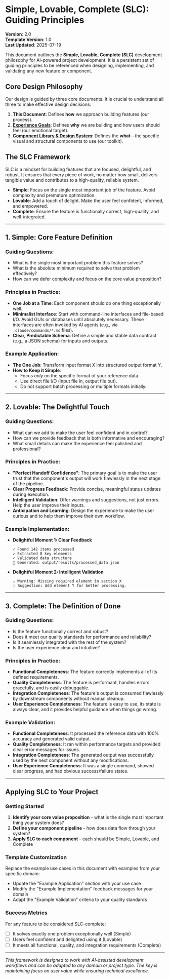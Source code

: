 # Simple, Lovable, Complete (SLC): Guiding Principles

**Version**: 2.0  
**Template Version**: 1.0  
**Last Updated**: 2025-07-19

This document outlines the **Simple, Lovable, Complete (SLC)** development philosophy for AI-powered project development. It is a persistent set of guiding principles to be referenced when designing, implementing, and validating any new feature or component.

## Core Design Philosophy

Our design is guided by three core documents. It is crucial to understand all three to make effective design decisions:

1. **This Document**: Defines **how** we approach building features (our process).
2. **[Experience Goals](./Experience_Goals.md)**: Defines **why** we are building and how users should feel (our emotional target).
3. **[Component Library & Design System](./ComponentLibrary.md)**: Defines the **what**—the specific visual and structural components to use (our toolkit).

## The SLC Framework

SLC is a mindset for building features that are focused, delightful, and robust. It ensures that every piece of work, no matter how small, delivers tangible value and contributes to a high-quality, reliable system.

* **Simple**: Focus on the single most important job of the feature. Avoid complexity and premature optimization.
* **Lovable**: Add a touch of delight. Make the user feel confident, informed, and empowered.
* **Complete**: Ensure the feature is functionally correct, high-quality, and well-integrated.

--- 

## 1. Simple: Core Feature Definition

### Guiding Questions:
* What is the single most important problem this feature solves?
* What is the absolute minimum required to solve that problem effectively?
* How can we defer complexity and focus on the core value proposition?

### Principles in Practice:
* **One Job at a Time**: Each component should do one thing exceptionally well.
* **Minimalist Interface**: Start with command-line interfaces and file-based I/O. Avoid GUIs or databases until absolutely necessary. These interfaces are often invoked by AI agents (e.g., via `.claude/commands/*.md` files).
* **Clear, Predictable Schema**: Define a simple and stable data contract (e.g., a JSON schema) for inputs and outputs.

### Example Application:
* **The One Job**: Transform input format X into structured output format Y.
* **How to Keep it Simple**: 
  * Focus *only* on the specific format of your reference data.
  * Use direct file I/O (input file in, output file out).
  * Do not support batch processing or multiple formats initially.

---

## 2. Lovable: The Delightful Touch

### Guiding Questions:
* What can we add to make the user feel confident and in control?
* How can we provide feedback that is both informative and encouraging?
* What small details can make the experience feel polished and professional?

### Principles in Practice:
* **"Perfect Handoff Confidence"**: The primary goal is to make the user trust that the component's output will work flawlessly in the next stage of the pipeline.
* **Clear Progress Feedback**: Provide concise, meaningful status updates during execution.
* **Intelligent Validation**: Offer warnings and suggestions, not just errors. Help the user improve their inputs.
* **Anticipation and Learning**: Design the experience to make the user curious and to help them improve their own workflow.

### Example Implementation:
* **Delightful Moment 1: Clear Feedback**
  ```
  ✓ Found 142 items processed
  ✓ Extracted 8 key elements
  ✓ Validated data structure
  📄 Generated: output/results/processed_data.json
  ```
* **Delightful Moment 2: Intelligent Validation**
  ```
  ⚠️ Warning: Missing required element in section X
  💡 Suggestion: Add element Y for better processing.
  ```

---

## 3. Complete: The Definition of Done

### Guiding Questions:
* Is the feature functionally correct and robust?
* Does it meet our quality standards for performance and reliability?
* Is it seamlessly integrated with the rest of the system?
* Is the user experience clear and intuitive?

### Principles in Practice:
* **Functional Completeness**: The feature correctly implements all of its defined requirements.
* **Quality Completeness**: The feature is performant, handles errors gracefully, and is easily debuggable.
* **Integration Completeness**: The feature's output is consumed flawlessly by downstream components without manual cleanup.
* **User Experience Completeness**: The feature is easy to use, its state is always clear, and it provides helpful guidance when things go wrong.

### Example Validation:
* **Functional Completeness**: It processed the reference data with 100% accuracy and generated valid output.
* **Quality Completeness**: It ran within performance targets and provided clear error messages for issues.
* **Integration Completeness**: The generated output was successfully used by the next component without any modifications.
* **User Experience Completeness**: It was a single command, showed clear progress, and had obvious success/failure states.

---

## Applying SLC to Your Project

### Getting Started
1. **Identify your core value proposition** - what is the single most important thing your system does?
2. **Define your component pipeline** - how does data flow through your system?
3. **Apply SLC to each component** - each should be Simple, Lovable, and Complete

### Template Customization
Replace the example use cases in this document with examples from your specific domain:
* Update the "Example Application" section with your use case
* Modify the "Example Implementation" feedback messages for your domain
* Adapt the "Example Validation" criteria to your quality standards

### Success Metrics
For any feature to be considered SLC-complete:
- [ ] It solves exactly one problem exceptionally well (Simple)
- [ ] Users feel confident and delighted using it (Lovable)
- [ ] It meets all functional, quality, and integration requirements (Complete)

---

*This framework is designed to work with AI-assisted development workflows and can be adapted to any domain or project type. The key is maintaining focus on user value while ensuring technical excellence.*